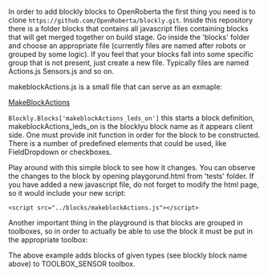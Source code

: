 In order to add blockly blocks to OpenRoberta the first thing you need is to clone `https://github.com/OpenRoberta/blockly.git`.
Inside this repository there is a folder blocks that contains all javascript files containing blocks that will get merged together on build stage. Go inside the 'blocks' folder and choose an appropriate file (currently files are named after robots or grouped by some logic). If you feel that your blocks fall into some specific group that is not present, just create a new file. Typically files are named <robot>Actions.js <robot>Sensors.js and so on.

makeblockActions.js is a small file that can serve as an exmaple:

[MakeBlockActions](https://github.com/OpenRoberta/blockly/blob/master/blocks/makeblockActions.js)

`Blockly.Blocks['makeblockActions_leds_on']` this starts a block definition, makeblockActions_leds_on is the blocklyu block name as it appears client side. One must provide init function in order for the block to be constructed. There is a number of predefined elements that could be used, like FieldDropdown or checkboxes. 

Play around with this simple block to see how it changes. You can observe the changes to the block by opening playgorund.html from 'tests' folder. If you have added a new javascript file, do not forget to modify the html page, so it would include your new script:

`<script src="../blocks/makeblockActions.js"></script>`

Another important thing in the playground is that blocks are grouped in toolboxes, so in order to actually be able to use the block it must be put in the appropriate toolbox:

<category name='TOOLBOX_SENSOR' svg="true">
<block type='makeblockSensors_light'></block>
<block type='makeblockSensors_ambientlight'></block>

The above example adds blocks of given types (see blockly block name above) to TOOLBOX_SENSOR toolbox.